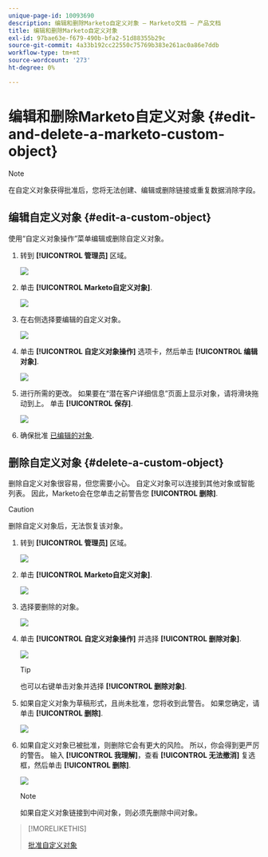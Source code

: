 ```yaml
---
unique-page-id: 10093690
description: 编辑和删除Marketo自定义对象 — Marketo文档 — 产品文档
title: 编辑和删除Marketo自定义对象
exl-id: 97bae63e-f679-490b-bfa2-51d88355b29c
source-git-commit: 4a33b192cc22550c75769b383e261ac0a86e7ddb
workflow-type: tm+mt
source-wordcount: '273'
ht-degree: 0%

---
```


# 编辑和删除Marketo自定义对象 {#edit-and-delete-a-marketo-custom-object}

>[!NOTE]
>
>在自定义对象获得批准后，您将无法创建、编辑或删除链接或重复数据消除字段。

## 编辑自定义对象 {#edit-a-custom-object}

使用“自定义对象操作”菜单编辑或删除自定义对象。

1. 转到 **[!UICONTROL 管理员]** 区域。

   ![](assets/edit-and-delete-a-marketo-custom-object-1.png)

1. 单击 **[!UICONTROL Marketo自定义对象]**.

   ![](assets/edit-and-delete-a-marketo-custom-object-2.png)

1. 在右侧选择要编辑的自定义对象。

   ![](assets/edit-and-delete-a-marketo-custom-object-3.png)

1. 单击 **[!UICONTROL 自定义对象操作]** 选项卡，然后单击 **[!UICONTROL 编辑对象]**.

   ![](assets/edit-and-delete-a-marketo-custom-object-4.png)

1. 进行所需的更改。 如果要在“潜在客户详细信息”页面上显示对象，请将滑块拖动到上。 单击 **[!UICONTROL 保存]**.

   ![](assets/edit-and-delete-a-marketo-custom-object-5.png)

1. 确保批准 [已编辑的对象](/help/marketo/product-docs/administration/marketo-custom-objects/approve-a-custom-object.md).

## 删除自定义对象 {#delete-a-custom-object}

删除自定义对象很容易，但您需要小心。 自定义对象可以连接到其他对象或智能列表。 因此，Marketo会在您单击之前警告您 **[!UICONTROL 删除]**.

>[!CAUTION]
>
>删除自定义对象后，无法恢复该对象。

1. 转到 **[!UICONTROL 管理员]** 区域。

   ![](assets/edit-and-delete-a-marketo-custom-object-6.png)

1. 单击 **[!UICONTROL Marketo自定义对象]**.

   ![](assets/edit-and-delete-a-marketo-custom-object-7.png)

1. 选择要删除的对象。

   ![](assets/edit-and-delete-a-marketo-custom-object-8.png)

1. 单击 **[!UICONTROL 自定义对象操作]** 并选择 **[!UICONTROL 删除对象]**.

   ![](assets/edit-and-delete-a-marketo-custom-object-9.png)

   >[!TIP]
   >
   >也可以右键单击对象并选择 **[!UICONTROL 删除对象]**.

1. 如果自定义对象为草稿形式，且尚未批准，您将收到此警告。 如果您确定，请单击 **[!UICONTROL 删除]**.

   ![](assets/edit-and-delete-a-marketo-custom-object-10.png)

1. 如果自定义对象已被批准，则删除它会有更大的风险。 所以，你会得到更严厉的警告。 输入 **[!UICONTROL 我理解]**，查看 **[!UICONTROL 无法撤消]** 复选框，然后单击 **[!UICONTROL 删除]**.

   ![](assets/edit-and-delete-a-marketo-custom-object-11.png)

   >[!NOTE]
   >
   >如果自定义对象链接到中间对象，则必须先删除中间对象。

>[!MORELIKETHIS]
>
>[批准自定义对象](/help/marketo/product-docs/administration/marketo-custom-objects/approve-a-custom-object.md)
